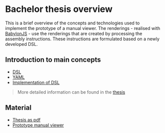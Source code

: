 # Bachelor thesis overview

This is a brief overview of the concepts and technologies used to implement the prototype of a manual viewer. The renderings - realised with [BabylonJS](https://www.babylonjs.com/) - use the renderings that are created by processing the assembly instructions. These instructions are formulated based on a newly developed DSL.

## Introduction to main concepts

* [DSL](https://docs.google.com/presentation/d/1eV6ZCSglVoYJ4VmNcNLOHOYsv91yvzXX2MfhkdL85s8/edit?usp=sharing#slide=id.g32acda2648_0_661)
* [YAML](https://docs.google.com/presentation/d/1eV6ZCSglVoYJ4VmNcNLOHOYsv91yvzXX2MfhkdL85s8/edit?usp=sharing#slide=id.g32acda2648_0_669)
* [Implementation of DSL](https://docs.google.com/presentation/d/1eV6ZCSglVoYJ4VmNcNLOHOYsv91yvzXX2MfhkdL85s8/edit?usp=sharing#slide=id.g32acda2648_0_169)

> More detailed information can be found in the [thesis](https://github.com/mycsHQ/manual-viewer/blob/thesis-release-version/thesis.pdf)

## Material

* [Thesis as pdf](https://github.com/mycsHQ/manual-viewer/blob/thesis-release-version/thesis.pdf)
* [Prototype manual viewer](https://github.com/mycsHQ/manual-viewer/tree/master)
